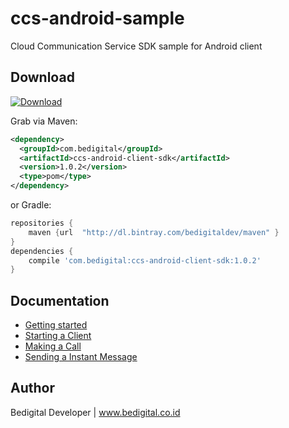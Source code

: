 # ccs-android-sample
Cloud Communication Service SDK sample for Android client

## Download
[ ![Download](https://api.bintray.com/packages/bedigitaldev/maven/ccs-android-client-sdk/images/download.svg)](https://bintray.com/bedigitaldev/maven/ccs-android-client-sdk/_latestVersion)

Grab via Maven:
```xml
<dependency>
  <groupId>com.bedigital</groupId>
  <artifactId>ccs-android-client-sdk</artifactId>
  <version>1.0.2</version>
  <type>pom</type>
</dependency>
```
or Gradle:
```groovy
repositories {
    maven {url  "http://dl.bintray.com/bedigitaldev/maven" }
}
dependencies {
    compile 'com.bedigital:ccs-android-client-sdk:1.0.2'
}
```

## Documentation
* [Getting started](https://github.com/bedigitaldev/ccs-android-sample/wiki/Getting-Started)
* [Starting a Client](https://github.com/bedigitaldev/ccs-android-sample/wiki/Starting-a-Client)
* [Making a Call](https://github.com/bedigitaldev/ccs-android-sample/wiki/Making-a-Call)
* [Sending a Instant Message](https://github.com/bedigitaldev/ccs-android-sample/wiki/Sending-a-Instant-Message)

## Author

Bedigital Developer | www.bedigital.co.id
